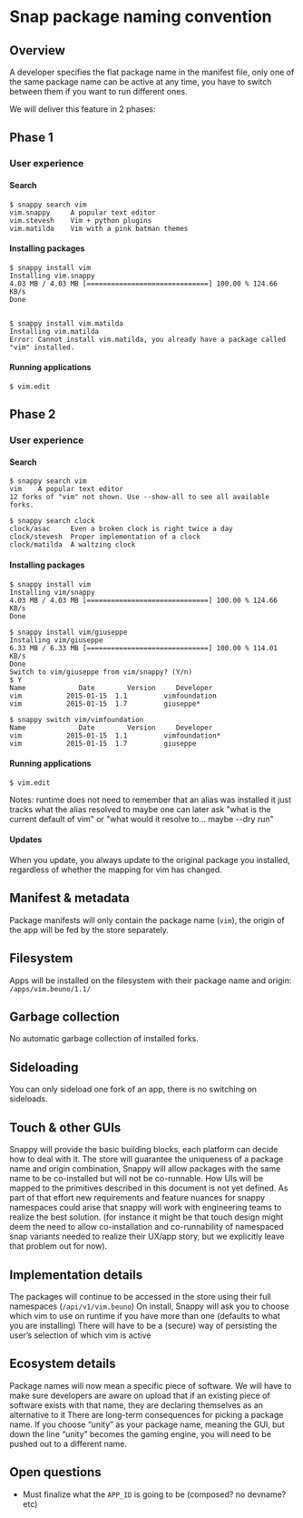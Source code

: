 # Snap package naming convention
## Overview
A developer specifies the flat package name in the manifest file, only one of 
the same package name can be active at any time, you have to switch between 
them if you want to run different ones.

We will deliver this feature in 2 phases:

## Phase 1

### User experience

#### Search

    $ snappy search vim
    vim.snappy     A popular text editor
    vim.stevesh    Vim + python plugins
    vim.matilda    Vim with a pink batman themes


#### Installing packages

    $ snappy install vim
    Installing vim.snappy
    4.03 MB / 4.03 MB [==============================] 100.00 % 124.66 KB/s
    Done


    $ snappy install vim.matilda
    Installing vim.matilda
    Error: Cannot install vim.matilda, you already have a package called "vim" installed.


#### Running applications
    $ vim.edit


## Phase 2

### User experience

#### Search

    $ snappy search vim
    vim    A popular text editor
    12 forks of "vim" not shown. Use --show-all to see all available forks.

    $ snappy search clock
    clock/asac     Even a broken clock is right twice a day
    clock/stevesh  Proper implementation of a clock
    clock/matilda  A waltzing clock


#### Installing packages
    $ snappy install vim
    Installing vim/snappy
    4.03 MB / 4.03 MB [==============================] 100.00 % 124.66 KB/s
    Done

    $ snappy install vim/giuseppe
    Installing vim/giuseppe
    6.33 MB / 6.33 MB [==============================] 100.00 % 114.01 KB/s
    Done
    Switch to vim/giuseppe from vim/snappy? (Y/n)
    $ Y
    Name             Date        Version     Developer
    vim           2015-01-15  1.1         vimfoundation
    vim           2015-01-15  1.7         giuseppe*

    $ snappy switch vim/vimfoundation
    Name             Date        Version     Developer
    vim           2015-01-15  1.1         vimfoundation*
    vim           2015-01-15  1.7         giuseppe


#### Running applications
    $ vim.edit

Notes:
    runtime does not need to remember that an alias was installed it just 
    tracks what the alias resolved to maybe one can later ask "what is the 
    current default of vim" or "what would it resolve to... maybe --dry run"

#### Updates
When you update, you always update to the original package you installed, 
regardless of whether the mapping for vim has changed.

## Manifest & metadata
Package manifests will only contain the package name (`vim`), the origin of 
the app will be fed by the store separately.

## Filesystem
Apps will be installed on the filesystem with their package name and origin:
`/apps/vim.beuno/1.1/`

## Garbage collection
No automatic garbage collection of installed forks.

## Sideloading
You can only sideload one fork of an app, there is no switching on sideloads.

## Touch & other GUIs
Snappy will provide the basic building blocks, each platform can decide how to 
deal with it.
The store will guarantee the uniqueness of a package name and origin 
combination, Snappy will allow packages with the same name to be co-installed 
but will not be co-runnable.
How UIs will be mapped to the primitives described in this document is not yet 
defined. As part of that effort new requirements and feature nuances for 
snappy namespaces could arise that snappy will work with engineering teams to 
realize the best solution.
(for instance it might be that touch design might deem the need to allow 
co-installation and co-runnability of namespaced snap variants needed to 
realize their UX/app story, but we explicitly leave that problem out for now).

## Implementation details
The packages will continue to be accessed in the store using their full
namespaces (`/api/v1/vim.beuno`)
On install, Snappy will ask you to choose which vim to use on runtime
if you have more than one (defaults to what you are installing)
There will have to be a (secure) way of persisting the user’s selection 
of which vim is active

## Ecosystem details
Package names will now mean a specific piece of software. We will have to make 
sure developers are aware on upload that if an existing piece of software 
exists with that name, they are declaring themselves as an alternative to it
There are long-term consequences for picking a package name. If you choose 
“unity” as your package name, meaning the GUI, but down the line “unity” 
becomes the gaming engine, you will need to be pushed out to a different name.

## Open questions
 * Must finalize what the `APP_ID` is going to be (composed? no devname? etc)
